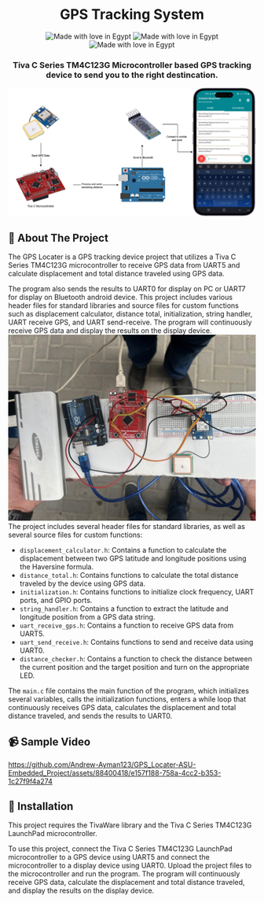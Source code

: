 <div align="center">

  <h1> GPS Tracking System

</h1>
  
  <img src="https://img.shields.io/badge/ARM_TivaC-0091BD?style=for-the-badge&logo=arm&logoColor=white" alt="Made with love in Egypt">
  <img src="https://img.shields.io/badge/Made_With_Love-B32629?style=for-the-badge&logo=undertale&logoColor=white" alt="Made with love in Egypt">
  <img src="https://img.shields.io/badge/-Arduino-00979D?style=for-the-badge&logo=Arduino&logoColor=white" alt="Made with love in Egypt">
  
  <h3>  Tiva C Series TM4C123G Microcontroller based GPS tracking device to send you to the right destincation.</h3>
  
  <img src="./assets/GPS Tracking System.png" alt="logo" />


</div>



## :star2: About The Project
The GPS Locater is a GPS tracking device project that utilizes a Tiva C Series TM4C123G microcontroller to receive GPS data from UART5 and calculate displacement and total distance traveled using GPS data.

The program also sends the results to UART0 for display on PC or UART7 for display on Bluetooth android device. This project includes various header files for standard libraries and source files for custom functions such as displacement calculator, distance total, initialization, string handler, UART receive GPS, and UART send-receive.
The program will continuously receive GPS data and display the results on the display device.
<img src="./assets/GPS Tracking System irl.jfif" alt="logo" />
The project includes several header files for standard libraries, as well as several source files for custom functions:

- `displacement_calculator.h`: Contains a function to calculate the displacement between two GPS latitude and longitude positions using the Haversine formula.
- `distance_total.h`: Contains functions to calculate the total distance traveled by the device using GPS data.
- `initialization.h`: Contains functions to initialize clock frequency, UART ports, and GPIO ports.
- `string_handler.h`: Contains a function to extract the latitude and longitude position from a GPS data string.
- `uart_receive_gps.h`: Contains a function to receive GPS data from UART5.
- `uart_send_receive.h`: Contains functions to send and receive data using UART0.
- `distance_checker.h`: Contains a function to check the distance between the current position and the target position and turn on the appropriate LED.

The `main.c` file contains the main function of the program, which initializes several variables, calls the initialization functions, enters a while loop that continuously receives GPS data, calculates the displacement and total distance traveled, and sends the results to UART0.

## 📹 Sample Video

https://github.com/Andrew-Ayman123/GPS_Locater-ASU-Embedded_Project/assets/88400418/e157f188-758a-4cc2-b353-1c27f9f4a274



## :toolbox: Installation
This project requires the TivaWare library and the Tiva C Series TM4C123G LaunchPad microcontroller.

To use this project, connect the Tiva C Series TM4C123G LaunchPad microcontroller to a GPS device using UART5 and connect the microcontroller to a display device using UART0. Upload the project files to the microcontroller and run the program. The program will continuously receive GPS data, calculate the displacement and total distance traveled, and display the results on the display device.
